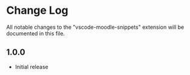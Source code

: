 # Change Log

All notable changes to the "vscode-moodle-snippets" extension will be documented in this file.

## 1.0.0

- Initial release
